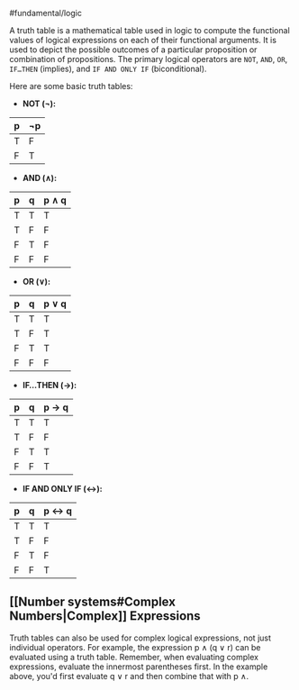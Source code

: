 #fundamental/logic 

A truth table is a mathematical table used in logic to compute the functional values of logical expressions on each of their functional arguments. It is used to depict the possible outcomes of a particular proposition or combination of propositions. The primary logical operators are ``NOT``, ``AND``, ``OR``, ``IF…THEN`` (implies), and ``IF AND ONLY IF`` (biconditional).

Here are some basic truth tables:

- **NOT (¬):**

|p|¬p|
|---|---|
|T|F|
|F|T|

- **AND (∧):**

|p|q|p ∧ q|
|---|---|---|
|T|T|T|
|T|F|F|
|F|T|F|
|F|F|F|

- **OR (∨):**

|p|q|p ∨ q|
|---|---|---|
|T|T|T|
|T|F|T|
|F|T|T|
|F|F|F|

- **IF…THEN (→):**

|p|q|p → q|
|---|---|---|
|T|T|T|
|T|F|F|
|F|T|T|
|F|F|T|

- **IF AND ONLY IF (↔):**

|p|q|p ↔ q|
|---|---|---|
|T|T|T|
|T|F|F|
|F|T|F|
|F|F|T|

## [[Number systems#Complex Numbers|Complex]] Expressions

Truth tables can also be used for complex logical expressions, not just individual operators. For example, the expression p ∧ (q ∨ r) can be evaluated using a truth table. Remember, when evaluating complex expressions, evaluate the innermost parentheses first. In the example above, you'd first evaluate q ∨ r and then combine that with p ∧.